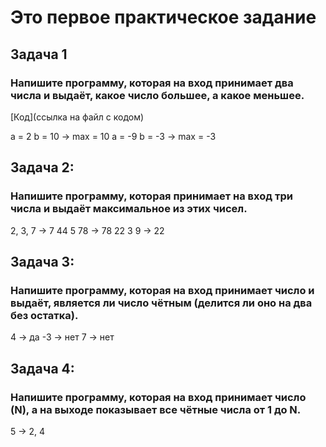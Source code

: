 # Это первое практическое задание

## Задача 1

### Напишите программу, которая на вход принимает два числа и выдаёт, какое число большее, а какое меньшее.

[Код](ссылка на файл с кодом)

a = 2 b = 10 -> max = 10
a = -9 b = -3 -> max = -3

## Задача 2: 

### Напишите программу, которая принимает на вход три числа и выдаёт максимальное из этих чисел.

2, 3, 7 -> 7
44 5 78 -> 78
22 3 9 -> 22

## Задача 3: 

### Напишите программу, которая на вход принимает число и выдаёт, является ли число чётным (делится ли оно на два без остатка).

4 -> да
-3 -> нет
7 -> нет

## Задача 4: 

### Напишите программу, которая на вход принимает число (N), а на выходе показывает все чётные числа от 1 до N.

5 -> 2, 4